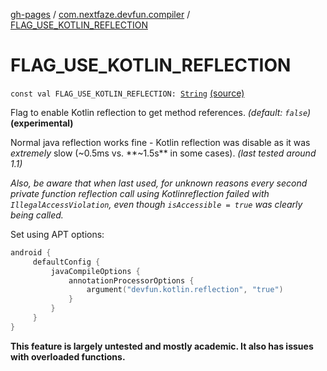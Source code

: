 [gh-pages](../index.md) / [com.nextfaze.devfun.compiler](index.md) / [FLAG_USE_KOTLIN_REFLECTION](./-f-l-a-g_-u-s-e_-k-o-t-l-i-n_-r-e-f-l-e-c-t-i-o-n.md)

# FLAG_USE_KOTLIN_REFLECTION

`const val FLAG_USE_KOTLIN_REFLECTION: `[`String`](https://kotlinlang.org/api/latest/jvm/stdlib/kotlin/-string/index.html) [(source)](https://github.com/NextFaze/dev-fun/tree/master/devfun-compiler/src/main/java/com/nextfaze/devfun/compiler/DevFunProcessor.kt#L47)

Flag to enable Kotlin reflection to get method references. *(default: `false`)* **(experimental)**

Normal java reflection works fine - Kotlin reflection was disable as it was *extremely* slow (~0.5ms vs.
**~1.5s** in some cases). *(last tested around 1.1)*

*Also, be aware that when last used, for unknown reasons every second private function reflection call using Kotlinreflection failed with `IllegalAccessViolation`, even though `isAccessible = true` was clearly being called.*

Set using APT options:

``` kotlin
android {
     defaultConfig {
         javaCompileOptions {
             annotationProcessorOptions {
                 argument("devfun.kotlin.reflection", "true")
             }
         }
     }
}
```

**This feature is largely untested and mostly academic. It also has issues with overloaded functions.**

